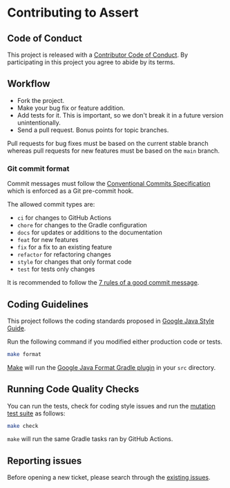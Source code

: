 # Contributing to Assert

## Code of Conduct

This project is released with a [Contributor Code of Conduct](https://github.com/MontealegreLuis/assert/blob/main/CODE-OF-CONDUCT.md).
By participating in this project you agree to abide by its terms.

## Workflow

* Fork the project.
* Make your bug fix or feature addition.
* Add tests for it. This is important, so we don't break it in a future version unintentionally.
* Send a pull request. Bonus points for topic branches.

Pull requests for bug fixes must be based on the current stable branch whereas pull requests for new features must be based on the `main` branch.

### Git commit format

Commit messages must follow the [Conventional Commits Specification](https://www.conventionalcommits.org/en/v1.0.0-beta.2/) which is enforced as a Git pre-commit hook.

The allowed commit types are:

- `ci` for changes to GitHub Actions
- `chore` for changes to the Gradle configuration
- `docs` for updates or additions to the documentation
- `feat` for new features
- `fix` for a fix to an existing feature
- `refactor` for refactoring changes
- `style` for changes that only format code
- `test` for tests only changes

It is recommended to follow the [7 rules of a good commit message](https://chris.beams.io/posts/git-commit/#seven-rules).

## Coding Guidelines

This project follows the coding standards proposed in [Google Java Style Guide](https://google.github.io/styleguide/javaguide.html).

Run the following command if you modified either production code or tests.

```bash
make format
```

[Make](https://en.wikipedia.org/wiki/Make_(software)) will run the [Google Java Format Gradle plugin](https://github.com/sherter/google-java-format-gradle-plugin) in your `src` directory.

## Running Code Quality Checks

You can run the tests, check for coding style issues and run the [mutation test suite](https://pitest.org/) as follows:

```bash
make check
```

`make` will run the same Gradle tasks ran by GitHub Actions.

## Reporting issues

Before opening a new ticket, please search through the [existing issues](https://github.com/MontealegreLuis/assert/issues).
